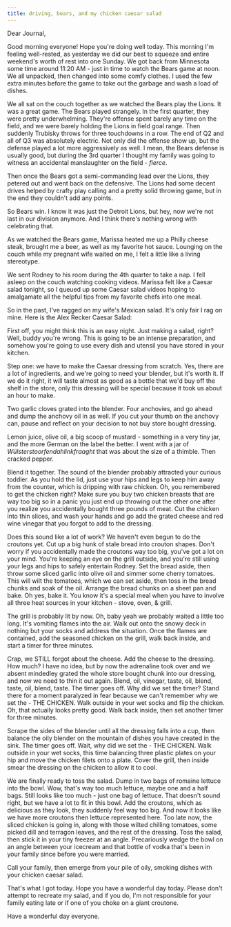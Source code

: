 ```yaml
---
title: driving, bears, and my chicken caesar salad
---
```


Dear Journal,

Good morning everyone! Hope you're doing well today. This morning I'm
feeling well-rested, as yesterday we did our best to squeeze and entire
weekend's worth of rest into one Sunday. We got back from Minnesota some
time around 11:20 AM - just in time to watch the Bears game at noon. We
all unpacked, then changed into some comfy clothes. I used the few extra
minutes before the game to take out the garbage and wash a load of
dishes.

We all sat on the couch together as we watched the Bears play the Lions.
It was a great game. The Bears played strangely. In the first quarter,
they were pretty underwhelming. They're offense spent barely any time on
the field, and we were barely holding the Lions in field goal range.
Then suddenly Trubisky throws for three touchdowns in a row. The end of
Q2 and all of Q3 was absolutely electric. Not only did the offense show
up, but the defense played a lot more aggressively as well. I mean, the
Bears defense is usually good, but during the 3rd quarter I thought my
family was going to witness an accidental manslaughter on the field -
*fierce*.

Then once the Bears got a semi-commanding lead over the Lions, they
petered out and went back on the defensive. The Lions had some decent
drives helped by crafty play calling and a pretty solid throwing game,
but in the end they couldn't add any points.

So Bears win. I know it was just the Detroit Lions, but hey, now we're
not last in our division anymore. And I think there's nothing wrong with
celebrating that.

As we watched the Bears game, Marissa heated me up a Philly cheese
steak, brought me a beer, as well as my favorite hot sauce. Lounging on
the couch while my pregnant wife waited on me, I felt a little like a
living stereotype.

We sent Rodney to his room during the 4th quarter to take a nap. I fell
asleep on the couch watching cooking videos. Marissa felt like a Caesar
salad tonight, so I queued up some Caesar salad videos hoping to
amalgamate all the helpful tips from my favorite chefs into one meal.

So in the past, I've ragged on my wife's Mexican salad. It's only fair I
rag on mine. Here is the Alex Recker Caesar Salad:

First off, you might think this is an easy night. Just making a salad,
right? Well, buddy you're wrong. This is going to be an intense
preparation, and somehow you're going to use every dish and utensil you
have stored in your kitchen.

Step one: we have to make the Caesar dressing from scratch. Yes, there
are a lot of ingredients, and we're going to need your blender, but it's
worth it. If we do it right, it will taste almost as good as a bottle
that we'd buy off the shelf in the store, only this dressing will be
special because it took us about an hour to make.

Two garlic cloves grated into the blender. Four anchovies, and go ahead
and dump the anchovy oil in as well. If you cut your thumb on the
anchovy can, pause and reflect on your decision to not buy store bought
dressing.

Lemon juice, olive oil, a big scoop of mustard - something in a very
tiny jar, and the more German on the label the better. I went with a jar
of *Wülsterstoorfendahlinkfraaght* that was about the size of a thimble.
Then cracked pepper.

Blend it together. The sound of the blender probably attracted your
curious toddler. As you hold the lid, just use your hips and legs to
keep him away from the counter, which is dripping with raw chicken. Oh,
you remembered to get the chicken right? Make sure you buy two chicken
breasts that are way too big so in a panic you just end up throwing out
the other one after you realize you accidentally bought three pounds of
meat. Cut the chicken into thin slices, and wash your hands and go add
the grated cheese and red wine vinegar that you forgot to add to the
dressing.

Does this sound like a lot of work? We haven't even begun to do the
croutons yet. Cut up a big hunk of stale bread into crouton shapes.
Don't worry if you accidentally made the croutons way too big, you've
got a lot on your mind. You're keeping an eye on the grill outside, and
you're still using your legs and hips to safely entertain Rodney. Set
the bread aside, then throw some sliced garlic into olive oil and simmer
some cherry tomatoes. This will wilt the tomatoes, which we can set
aside, then toss in the bread chunks and soak of the oil. Arrange the
bread chunks on a sheet pan and bake. Oh yes, bake it. You know it's a
special meal when you have to involve all three heat sources in your
kitchen - stove, oven, & grill.

The grill is probably lit by now. Oh, baby yeah we probably waited a
little too long. It's vomiting flames into the air. Walk out onto the
snowy deck in nothing but your socks and address the situation. Once the
flames are contained, add the seasoned chicken on the grill, walk back
inside, and start a timer for three minutes.

Crap, we STILL forgot about the cheese. Add the cheese to the dressing.
How much? I have no idea, but by now the adrenaline took over and we
absent mindedley grated the whole store bought chunk into our dressing,
and now we need to thin it out again. Blend, oil, vinegar, taste, oil,
blend, taste, oil, blend, taste. The timer goes off. Why did we set the
timer? Stand there for a moment paralyzed in fear because we can't
remember why we set the - THE CHICKEN. Walk outside in your wet socks
and flip the chicken. Oh, that actually looks pretty good. Walk back
inside, then set another timer for three minutes.

Scrape the sides of the blender until all the dressing falls into a cup,
then balance the oily blender on the mountain of dishes you have created
in the sink. The timer goes off. Wait, why did we set the - THE CHICKEN.
Walk outside in your wet socks, this time balancing three plastic plates
on your hip and move the chicken filets onto a plate. Cover the grill,
then inside smear the dressing on the chicken to allow it to cool.

We are finally ready to toss the salad. Dump in two bags of romaine
lettuce into the bowl. Wow, that's way too much lettuce, maybe one and a
half bags. Still looks like too much - just one bag of lettuce. That
doesn't sound right, but we have a lot to fit in this bowl. Add the
croutons, which as delicious as they look, they suddenly feel way too
big. And now it looks like we have more croutons then lettuce
represented here. Too late now, the sliced chicken is going in, along
with those wilted chilling tomatoes, some picked dill and terragon
leaves, and the rest of the dressing. Toss the salad, then stick it in
your tiny freezer at an angle. Precariously wedge the bowl on an angle
between your icecream and that bottle of vodka that's been in your
family since before you were married.

Call your family, then emerge from your pile of oily, smoking dishes
with your chicken caesar salad.

That's what I got today. Hope you have a wonderful day today. Please
don't attempt to recreate my salad, and if you do, I'm not responsible
for your family eating late or if one of you choke on a giant croutone.

Have a wonderful day everyone.

